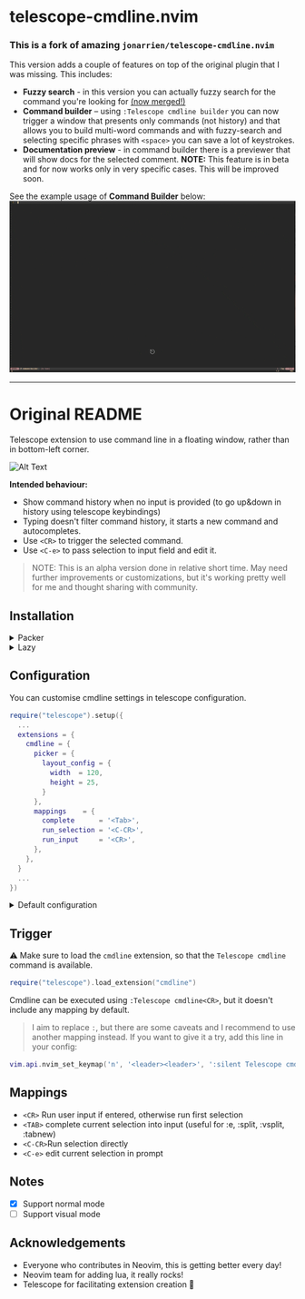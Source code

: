 # telescope-cmdline.nvim

### This is a fork of amazing `jonarrien/telescope-cmdline.nvim`

This version adds a couple of features on top of the original plugin 
that I was missing. This includes:
- **Fuzzy search** - in this version you can actually fuzzy search for the command you're looking for [(now merged!)](https://github.com/jonarrien/telescope-cmdline.nvim/pull/13)
- **Command builder** – using `:Telescope cmdline builder` you can now trigger a window that presents only commands (not history) and that allows you to build multi-word commands and with fuzzy-search and selecting specific phrases with `<space>` you can save a lot of keystrokes.
- **Documentation preview** - in command builder there is a previewer that will show docs for the selected comment. **NOTE:** This feature is in beta and for now works only in very specific cases. This will be improved soon.

See the example usage of **Command Builder** below:
![Builder demo](.docs/builder-demo.gif)

---

# Original README

Telescope extension to use command line in a floating window, rather
than in bottom-left corner.

![Alt Text](.docs/demo.gif)

**Intended behaviour:**
- Show command history when no input is provided (to go up&down in
  history using telescope keybindings)
- Typing doesn't filter command history, it starts a new command and
  autocompletes.
- Use `<CR>` to trigger the selected command.
- Use `<C-e>` to pass selection to input field and edit it.

> NOTE: This is an alpha version done in relative short time. May need
> further improvements or customizations, but it's working pretty well
> for me and thought sharing with community.

## Installation

<details>
<summary>Packer</summary>

```lua
use { 'jonarrien/telescope-cmdline.nvim' }
```

</details>

<details>
<summary>Lazy</summary>

Install package as telescope dependency

```lua
{
  "nvim-telescope/telescope.nvim",
  tag = "0.1.3",
  config = function(_, opts)
    require("telescope").setup(opts)
    require("telescope").load_extension('cmdline')
  end,
  dependencies = {
    'jonarrien/telescope-cmdline.nvim',
  },
  keys = {
    { '<leader><leader>', '<cmd>Telescope cmdline<cr>', desc = 'Cmdline' }
  }
}
```

</details>


## Configuration

You can customise cmdline settings in telescope configuration.

```lua
require("telescope").setup({
  ...
  extensions = {
    cmdline = {
      picker = {
        layout_config = {
          width  = 120,
          height = 25,
        }
      },
      mappings    = {
        complete      = '<Tab>',
        run_selection = '<C-CR>',
        run_input     = '<CR>',
      },
    },
  }
  ...
})
```

<details>
<summary>Default configuration</summary>

See full configuration options in `lua/cmdline/config.lua` file.

</details>

## Trigger

⚠️ Make sure to load the `cmdline` extension, so that the `Telescope cmdline` command is available.

```lua
require("telescope").load_extension("cmdline")
```

Cmdline can be executed using `:Telescope cmdline<CR>`, but it doesn't
include any mapping by default.

> I aim to replace `:`, but there are some caveats and I recommend to
> use another mapping instead. If you want to give it a try, add this
> line in your config:

```lua
vim.api.nvim_set_keymap('n', '<leader><leader>', ':silent Telescope cmdline<CR>', { noremap = true, desc = "Cmdline" })
```

## Mappings

- `<CR>`  Run user input if entered, otherwise run first selection
- `<TAB>` complete current selection into input (useful for :e, :split, :vsplit, :tabnew)
- `<C-CR>`Run selection directly
- `<C-e>` edit current selection in prompt

## Notes

- [x] Support normal mode
- [ ] Support visual mode

## Acknowledgements

- Everyone who contributes in Neovim, this is getting better every day!
- Neovim team for adding lua, it really rocks!
- Telescope for facilitating extension creation 💪
